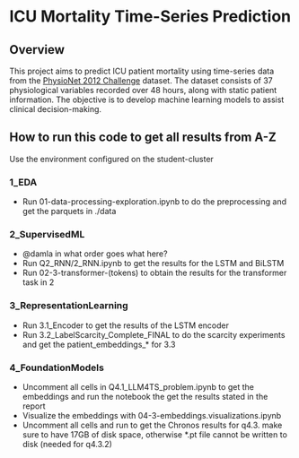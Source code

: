# ICU Mortality Time-Series Prediction

## Overview
This project aims to predict ICU patient mortality using time-series data from the [PhysioNet 2012 Challenge](https://physionet.org/content/challenge-2012/1.0.0/) dataset. The dataset consists of 37 physiological variables recorded over 48 hours, along with static patient information. The objective is to develop machine learning models to assist clinical decision-making.

## How to run this code to get all results from A-Z

Use the environment configured on the student-cluster

### 1_EDA

* Run 01-data-processing-exploration.ipynb to do the preprocessing and get the parquets in ./data

### 2_SupervisedML

* @damla in what order goes what here?
* Run Q2_RNN/2_RNN.ipynb to get the results for the LSTM and BiLSTM
* Run 02-3-transformer-(tokens) to obtain the results for the transformer task in 2

### 3_RepresentationLearning

* Run 3.1_Encoder to get the results of the LSTM encoder
* Run 3.2_LabelScarcity_Complete_FINAL to do the scarcity experiments and get the patient_embeddings_* for 3.3

### 4_FoundationModels

* Uncomment all cells in Q4.1_LLM4TS_problem.ipynb to get the embeddings and run the notebook the get the results stated in the report
* Visualize the embeddings with 04-3-embeddings.visualizations.ipynb
* Uncomment all cells and run to get the Chronos results for q4.3. make sure to have 17GB of disk space, otherwise *.pt file cannot be written to disk (needed for q4.3.2)

